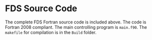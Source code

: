 # FDS Source Code

The complete FDS Fortran source code is included above. The code is Fortran 2008 compliant. The main controlling program is `main.f90`.  The `makefile` for compilation is in the `Build` folder.

